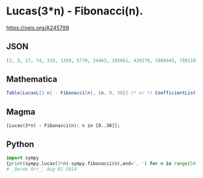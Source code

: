 # Lucas\(3\*n\) \- Fibonacci\(n\)\.
https://oeis.org/A245799
## JSON
```JSON
[2, 3, 17, 74, 319, 1359, 5770, 24463, 103661, 439170, 1860443, 7881107, 33385138, 141422091, 599074201, 2537720026, 10749956135, 45537547527, 192900151034, 817138159415, 3461452801237, 14662949384658, 62113250372707, 263115950928619, 1114577054173154]
```
## Mathematica
```Mathematica
Table[LucasL[3 n] - Fibonacci[n], {n, 0, 30}] (* or *) CoefficientList[Series[(2 - 7 x + 6 x^2 + 5 x^3)/((1 - x - x^2) (1 - 4 x - x^2)), {x, 0, 40}], x]
```
## Magma
```Magma
[Lucas(3*n) - Fibonacci(n): n in [0..30]];
```
## Python
```Python
import sympy
{print(sympy.lucas(3*n)-sympy.fibonacci(n),end=', ') for n in range(50)}
# _Derek Orr_, Aug 02 2014
```

